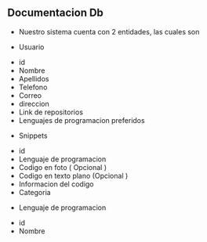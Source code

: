 ## Documentacion Db


* Nuestro sistema cuenta con 2 entidades, las cuales son 

* Usuario
- id
- Nombre
- Apellidos 
- Telefono
- Correo
- direccion 
- Link de repositorios
- Lenguajes de programacion preferidos


* Snippets
- id
- Lenguaje de programacion 
- Codigo en foto ( Opcional  )
- Codigo en texto plano (Opcional )
- Informacion del codigo
- Categoria

* Lenguaje de programacion
- id
- Nombre
